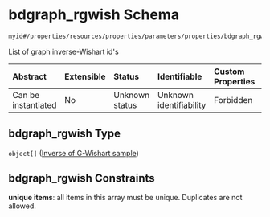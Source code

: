 # bdgraph_rgwish Schema

```txt
myid#/properties/resources/properties/parameters/properties/bdgraph_rgwish
```

List of graph inverse-Wishart id's

| Abstract            | Extensible | Status         | Identifiable            | Custom Properties | Additional Properties | Access Restrictions | Defined In                                                       |
| :------------------ | :--------- | :------------- | :---------------------- | :---------------- | :-------------------- | :------------------ | :--------------------------------------------------------------- |
| Can be instantiated | No         | Unknown status | Unknown identifiability | Forbidden         | Allowed               | none                | [config.schema.json*](config.schema.json "open original schema") |

## bdgraph_rgwish Type

`object[]` ([Inverse of G-Wishart sample](config-definitions-inverse-of-g-wishart-sample.md))

## bdgraph_rgwish Constraints

**unique items**: all items in this array must be unique. Duplicates are not allowed.
